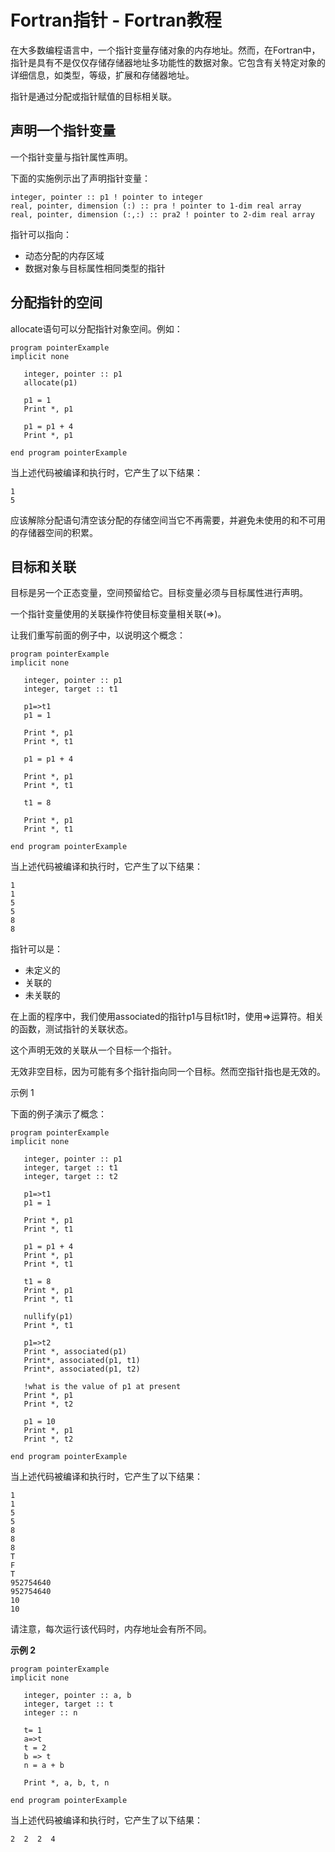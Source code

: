 # Fortran指针 - Fortran教程

在大多数编程语言中，一个指针变量存储对象的内存地址。然而，在Fortran中，指针是具有不是仅仅存储存储器地址多功能性的数据对象。它包含有关特定对象的详细信息，如类型，等级，扩展和存储器地址。

指针是通过分配或指针赋值的目标相关联。

## 声明一个指针变量

一个指针变量与指针属性声明。

下面的实施例示出了声明指针变量：

```
integer, pointer :: p1 ! pointer to integer  
real, pointer, dimension (:) :: pra ! pointer to 1-dim real array  
real, pointer, dimension (:,:) :: pra2 ! pointer to 2-dim real array
```

指针可以指向：

*   动态分配的内存区域
*   数据对象与目标属性相同类型的指针

## 分配指针的空间

allocate语句可以分配指针对象空间。例如：

```
program pointerExample
implicit none

   integer, pointer :: p1
   allocate(p1)

   p1 = 1
   Print *, p1

   p1 = p1 + 4
   Print *, p1

end program pointerExample
```

当上述代码被编译和执行时，它产生了以下结果：

```
1
5

```

应该解除分配语句清空该分配的存储空间当它不再需要，并避免未使用的和不可用的存储器空间的积累。

## 目标和关联

目标是另一个正态变量，空间预留给它。目标变量必须与目标属性进行声明。

一个指针变量使用的关联操作符使目标变量相关联(=&gt;)。

让我们重写前面的例子中，以说明这个概念：

```
program pointerExample
implicit none

   integer, pointer :: p1
   integer, target :: t1 

   p1=>t1
   p1 = 1

   Print *, p1
   Print *, t1

   p1 = p1 + 4

   Print *, p1
   Print *, t1

   t1 = 8

   Print *, p1
   Print *, t1

end program pointerExample
```

当上述代码被编译和执行时，它产生了以下结果：

```
1
1
5
5
8
8

```

指针可以是：

*   未定义的
*   关联的
*   未关联的

在上面的程序中，我们使用associated的指针p1与目标t1时，使用=&gt;运算符。相关的函数，测试指针的关联状态。

这个声明无效的关联从一个目标一个指针。

无效非空目标，因为可能有多个指针指向同一个目标。然而空指针指也是无效的。

示例 1

下面的例子演示了概念：

```
program pointerExample
implicit none

   integer, pointer :: p1
   integer, target :: t1 
   integer, target :: t2

   p1=>t1
   p1 = 1

   Print *, p1
   Print *, t1

   p1 = p1 + 4
   Print *, p1
   Print *, t1

   t1 = 8
   Print *, p1
   Print *, t1

   nullify(p1)
   Print *, t1

   p1=>t2
   Print *, associated(p1)
   Print*, associated(p1, t1)
   Print*, associated(p1, t2)

   !what is the value of p1 at present
   Print *, p1
   Print *, t2

   p1 = 10
   Print *, p1
   Print *, t2

end program pointerExample
```

当上述代码被编译和执行时，它产生了以下结果：

```
1
1
5
5
8
8
8
T
F
T
952754640
952754640
10
10

```

请注意，每次运行该代码时，内存地址会有所不同。

**示例 2**

```
program pointerExample
implicit none

   integer, pointer :: a, b
   integer, target :: t
   integer :: n

   t= 1
   a=>t
   t = 2
   b => t
   n = a + b

   Print *, a, b, t, n 

end program pointerExample
```

当上述代码被编译和执行时，它产生了以下结果：

```
2  2  2  4
```

 